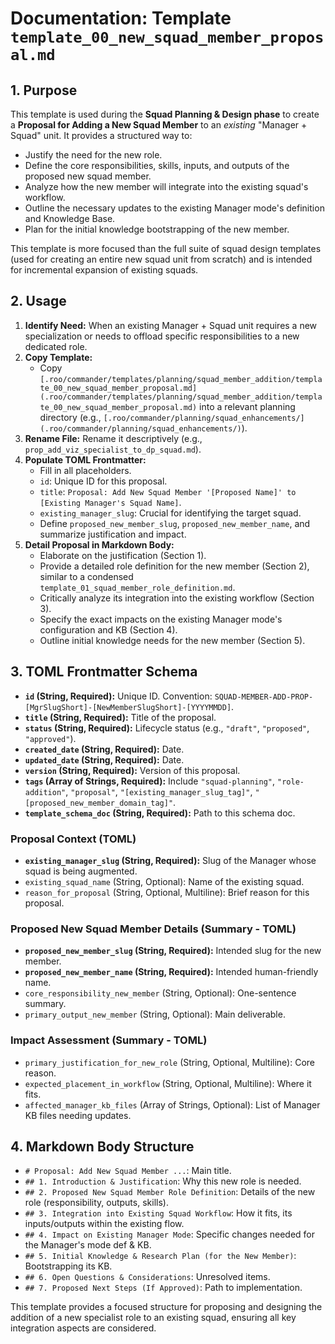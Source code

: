 # Documentation: Template `template_00_new_squad_member_proposal.md`

## 1. Purpose

This template is used during the **Squad Planning & Design phase** to create a **Proposal for Adding a New Squad Member** to an *existing* "Manager + Squad" unit. It provides a structured way to:

*   Justify the need for the new role.
*   Define the core responsibilities, skills, inputs, and outputs of the proposed new squad member.
*   Analyze how the new member will integrate into the existing squad's workflow.
*   Outline the necessary updates to the existing Manager mode's definition and Knowledge Base.
*   Plan for the initial knowledge bootstrapping of the new member.

This template is more focused than the full suite of squad design templates (used for creating an entire new squad unit from scratch) and is intended for incremental expansion of existing squads.

## 2. Usage

1.  **Identify Need:** When an existing Manager + Squad unit requires a new specialization or needs to offload specific responsibilities to a new dedicated role.
2.  **Copy Template:**
    *   Copy `[.roo/commander/templates/planning/squad_member_addition/template_00_new_squad_member_proposal.md](.roo/commander/templates/planning/squad_member_addition/template_00_new_squad_member_proposal.md)` into a relevant planning directory (e.g., `[.roo/commander/planning/squad_enhancements/](.roo/commander/planning/squad_enhancements/)`).
3.  **Rename File:** Rename it descriptively (e.g., `prop_add_viz_specialist_to_dp_squad.md`).
4.  **Populate TOML Frontmatter:**
    *   Fill in all placeholders.
    *   `id`: Unique ID for this proposal.
    *   `title`: `Proposal: Add New Squad Member '[Proposed Name]' to [Existing Manager's Squad Name]`.
    *   `existing_manager_slug`: Crucial for identifying the target squad.
    *   Define `proposed_new_member_slug`, `proposed_new_member_name`, and summarize justification and impact.
5.  **Detail Proposal in Markdown Body:**
    *   Elaborate on the justification (Section 1).
    *   Provide a detailed role definition for the new member (Section 2), similar to a condensed `template_01_squad_member_role_definition.md`.
    *   Critically analyze its integration into the existing workflow (Section 3).
    *   Specify the exact impacts on the existing Manager mode's configuration and KB (Section 4).
    *   Outline initial knowledge needs for the new member (Section 5).

## 3. TOML Frontmatter Schema

*   **`id` (String, Required):** Unique ID. Convention: `SQUAD-MEMBER-ADD-PROP-[MgrSlugShort]-[NewMemberSlugShort]-[YYYYMMDD]`.
*   **`title` (String, Required):** Title of the proposal.
*   **`status` (String, Required):** Lifecycle status (e.g., `"draft"`, `"proposed"`, `"approved"`).
*   **`created_date` (String, Required):** Date.
*   **`updated_date` (String, Required):** Date.
*   **`version` (String, Required):** Version of this proposal.
*   **`tags` (Array of Strings, Required):** Include `"squad-planning"`, `"role-addition"`, `"proposal"`, `"[existing_manager_slug_tag]"`, `"[proposed_new_member_domain_tag]"`.
*   **`template_schema_doc` (String, Required):** Path to this schema doc.

### Proposal Context (TOML)

*   **`existing_manager_slug` (String, Required):** Slug of the Manager whose squad is being augmented.
*   `existing_squad_name` (String, Optional): Name of the existing squad.
*   `reason_for_proposal` (String, Optional, Multiline): Brief reason for this proposal.

### Proposed New Squad Member Details (Summary - TOML)

*   **`proposed_new_member_slug` (String, Required):** Intended slug for the new member.
*   **`proposed_new_member_name` (String, Required):** Intended human-friendly name.
*   `core_responsibility_new_member` (String, Optional): One-sentence summary.
*   `primary_output_new_member` (String, Optional): Main deliverable.

### Impact Assessment (Summary - TOML)

*   `primary_justification_for_new_role` (String, Optional, Multiline): Core reason.
*   `expected_placement_in_workflow` (String, Optional, Multiline): Where it fits.
*   `affected_manager_kb_files` (Array of Strings, Optional): List of Manager KB files needing updates.

## 4. Markdown Body Structure

*   `# Proposal: Add New Squad Member ...`: Main title.
*   `## 1. Introduction & Justification`: Why this new role is needed.
*   `## 2. Proposed New Squad Member Role Definition`: Details of the new role (responsibility, outputs, skills).
*   `## 3. Integration into Existing Squad Workflow`: How it fits, its inputs/outputs within the existing flow.
*   `## 4. Impact on Existing Manager Mode`: Specific changes needed for the Manager's mode def & KB.
*   `## 5. Initial Knowledge & Research Plan (for the New Member)`: Bootstrapping its KB.
*   `## 6. Open Questions & Considerations`: Unresolved items.
*   `## 7. Proposed Next Steps (If Approved)`: Path to implementation.

This template provides a focused structure for proposing and designing the addition of a new specialist role to an existing squad, ensuring all key integration aspects are considered.